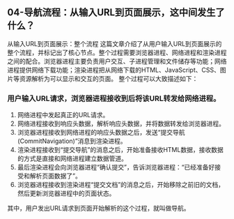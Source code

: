 ## 04-导航流程：从输入URL到页面展示，这中间发生了什么？

从输入URL到页面展示：整个流程
这篇文章介绍了从用户输入URL到页面展示的整个流程，并标记出了核心节点。整个过程需要浏览器进程、网络进程和渲染进程之间的配合。浏览器进程主要负责用户交互、子进程管理和文件储存等功能；网络进程提供网络下载功能；渲染进程把从网络下载的HTML、JavaScript、CSS、图片等资源解析为可以显示和交互的页面。
整个过程可以大致描述如下：
### 用户输入URL请求，浏览器进程接收到后将该URL转发给网络进程。
1. 网络进程中发起真正的URL请求。
2. 网络进程接收到响应头数据，解析响应头数据，并将数据转发给浏览器进程。
3. 浏览器进程接收到网络进程的响应头数据之后，发送“提交导航(CommitNavigation)”消息到渲染进程。
4. 渲染进程接收到“提交导航”的消息之后，开始准备接收HTML数据，接收数据的方式是直接和网络进程建立数据管道。
5. 最后渲染进程会向浏览器进程“确认提交”，告诉浏览器进程：“已经准备好接受和解析页面数据了”。
6. 浏览器进程接收到渲染进程“提交文档”的消息之后，开始移除之前旧的文档，然后更新浏览器进程中的页面状态。

其中，用户发出URL请求到页面开始解析的这个过程，就叫做导航。